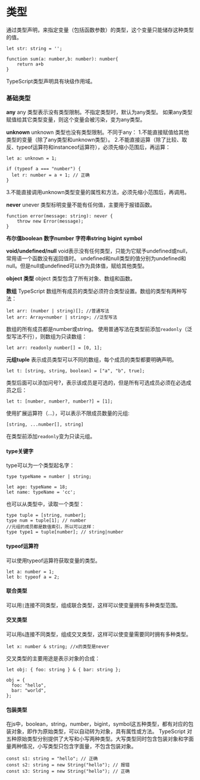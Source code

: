类型
===
通过类型声明，来指定变量（包括函数参数）的类型，这个变量只能储存这种类型的值。
```
let str: string = '';

function sum(a: number,b: number): number{
    return a+b
}
```
TypeScript类型声明具有块级作用域。

### 基础类型


**any**
any 类型表示没有类型限制。不指定类型时，默认为any类型。
如果any类型赋值给其它类型变量，则这个变量会被污染，变为any类型。

**unknown**
unknown 类型也没有类型限制。不同于any：
1.不能直接赋值给其他类型的变量（除了any类型和unknown类型）。
2.不能直接运算（除了比较、取反、typeof运算符和instanceof运算符），必须先缩小范围后，再运算：
```
let a: unknown = 1;

if (typeof a === "number") {
  let r: number = a + 1; // 正确
}
```
3.不能直接调用unknown类型变量的属性和方法，必须先缩小范围后，再调用。

**never**
unever 类型标明变量不能有任何值，主要用于报错函数。
```
function error(message: string): never {
    throw new Error(message);
}
```

**布尔值boolean**
**数字number**
**字符串string**
**bigint**
**symbol**

**void/undefined/null**
void表示没有任何类型，只能为它赋予undefined或null，常用语一个函数没有返回值时。
undefined和null类型的值分别为undefined和null。但是null或undefined可以作为具体值，赋给其他类型。

**object 类型**
object 类型包含了所有对象、数组和函数。

**数组**
TypeScript 数组所有成员的类型必须符合类型设置。数组的类型有两种写法：
``` 
let arr: (number | string)[]; //普通写法
let arr: Array<number | string>; //泛型写法
```
数组的所有成员都是number或string。
使用普通写法在类型前添加`readonly`（泛型写法不行），则数组为只读数组：
```
let arr: readonly number[] = [0, 1];
```

**元组tuple**
表示成员类型可以不同的数组，每个成员的类型都要明确声明。
```
let t: [string, string, boolean] = ["a", "b", true];
```
类型后面可以添加问号?，表示该成员是可选的，但是所有可选成员必须在必选成员之后：
```
let t: [number, number?, number?] = [1];
```
使用扩展运算符（...），可以表示不限成员数量的元组:
```
[string, ...number[], string]
```
在类型前添加`readonly`变为只读元组。

#### type关键字
type可以为一个类型起名字：
```
type typeName = number | string;

let age: typeName = 18;
let name: typeName = 'cc';
```
也可以从类型中，读取一个类型：
```
type tuple = [string, number];
type num = tuple[1]; // number
//元组的成员都是数值索引，所以可以这样：
type type1 = tuple[number]; // string|number 
```

#### typeof运算符
可以使用typeof运算符获取变量的类型。
```
let a: number = 1;
let b: typeof a = 2;
```

#### 联合类型
可以用`|`连接不同类型，组成联合类型，这样可以使变量拥有多种类型范围。

#### 交叉类型
可以用`&`连接不同类型，组成交叉类型，这样可以使变量需要同时拥有多种类型。
```
let x: number & string; //x的类型是never
```
交叉类型的主要用途是表示对象的合成：
```
let obj: { foo: string } & { bar: string };

obj = {
  foo: "hello",
  bar: "world",
};
```

#### 包装类型
在js中，boolean，string，number，bigint，symbol这五种类型，都有对应的包装对象，即作为原始类型，可以自动转为对象，具有属性或方法。
TypeScript 对五种原始类型分别提供了大写和小写两种类型。大写类型同时包含包装对象和字面量两种情况，小写类型只包含字面量，不包含包装对象。
```
const s1: string = "hello"; // 正确
const s2: string = new String("hello"); // 报错
const s3: String = new String("hello"); // 正确
```
